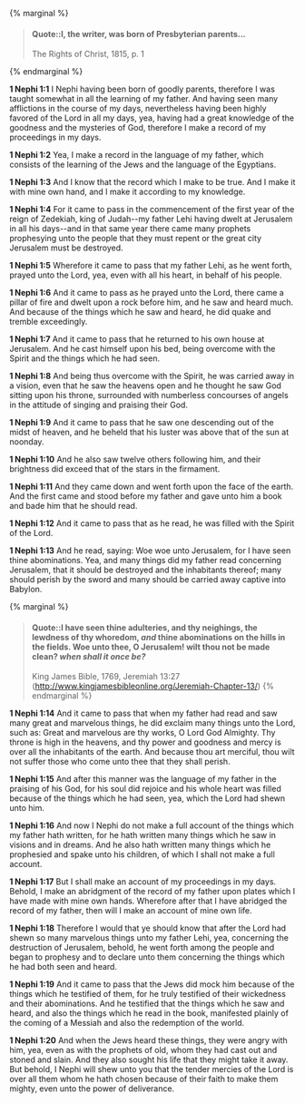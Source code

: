 {% marginal %}

> #### Quote::I, the writer, was born of Presbyterian parents...
> The Rights of Christ, 1815, p. 1

{% endmarginal %}

**1 Nephi 1:1** I Nephi having been born of goodly parents, therefore I was taught somewhat in all the learning of my father. And having seen many afflictions in the course of my days, nevertheless having been highly favored of the Lord in all my days, yea, having had a great knowledge of the goodness and the mysteries of God, therefore I make a record of my proceedings in my days.

**1 Nephi 1:2** Yea, I make a record in the language of my father, which consists of the learning of the Jews and the language of the Egyptians.

**1 Nephi 1:3** And I know that the record which I make to be true. And I make it with mine own hand, and I make it according to my knowledge.

**1 Nephi 1:4** For it came to pass in the commencement of the first year of the reign of Zedekiah, king of Judah--my father Lehi having dwelt at Jerusalem in all his days--and in that same year there came many prophets prophesying unto the people that they must repent or the great city Jerusalem must be destroyed.

**1 Nephi 1:5** Wherefore it came to pass that my father Lehi, as he went forth, prayed unto the Lord, yea, even with all his heart, in behalf of his people.

**1 Nephi 1:6** And it came to pass as he prayed unto the Lord, there came a pillar of fire and dwelt upon a rock before him, and he saw and heard much. And because of the things which he saw and heard, he did quake and tremble exceedingly.

**1 Nephi 1:7** And it came to pass that he returned to his own house at Jerusalem. And he cast himself upon his bed, being overcome with the Spirit and the things which he had seen.

**1 Nephi 1:8** And being thus overcome with the Spirit, he was carried away in a vision, even that he saw the heavens open and he thought he saw God sitting upon his throne, surrounded with numberless concourses of angels in the attitude of singing and praising their God.

**1 Nephi 1:9** And it came to pass that he saw one descending out of the midst of heaven, and he beheld that his luster was above that of the sun at noonday.

**1 Nephi 1:10** And he also saw twelve others following him, and their brightness did exceed that of the stars in the firmament.

**1 Nephi 1:11** And they came down and went forth upon the face of the earth. And the first came and stood before my father and gave unto him a book and bade him that he should read.

**1 Nephi 1:12** And it came to pass that as he read, he was filled with the Spirit of the Lord.

**1 Nephi 1:13** And he read, saying: Woe woe unto Jerusalem, for I have seen thine abominations. Yea, and many things did my father read concerning Jerusalem, that it should be destroyed and the inhabitants thereof; many should perish by the sword and many should be carried away captive into Babylon.

{% marginal %}
> #### Quote::**I have seen thine** adulteries, and thy neighings, the lewdness of thy whoredom, *and* thine **abominations** on the hills in the fields. **Woe unto** thee, O **Jerusalem!** wilt thou not be made clean? *when shall it once be?*
> King James Bible, 1769, Jeremiah 13:27 (http://www.kingjamesbibleonline.org/Jeremiah-Chapter-13/) 
{% endmarginal %}

**1 Nephi 1:14** And it came to pass that when my father had read and saw many great and marvelous things, he did exclaim many things unto the Lord, such as: Great and marvelous are thy works, O Lord God Almighty. Thy throne is high in the heavens, and thy power and goodness and mercy is over all the inhabitants of the earth. And because thou art merciful, thou wilt not suffer those who come unto thee that they shall perish.

**1 Nephi 1:15** And after this manner was the language of my father in the praising of his God, for his soul did rejoice and his whole heart was filled because of the things which he had seen, yea, which the Lord had shewn unto him.

**1 Nephi 1:16** And now I Nephi do not make a full account of the things which my father hath written, for he hath written many things which he saw in visions and in dreams. And he also hath written many things which he prophesied and spake unto his children, of which I shall not make a full account.

**1 Nephi 1:17** But I shall make an account of my proceedings in my days. Behold, I make an abridgment of the record of my father upon plates which I have made with mine own hands. Wherefore after that I have abridged the record of my father, then will I make an account of mine own life.

**1 Nephi 1:18** Therefore I would that ye should know that after the Lord had shewn so many marvelous things unto my father Lehi, yea, concerning the destruction of Jerusalem, behold, he went forth among the people and began to prophesy and to declare unto them concerning the things which he had both seen and heard.

**1 Nephi 1:19** And it came to pass that the Jews did mock him because of the things which he testified of them, for he truly testified of their wickedness and their abominations. And he testified that the things which he saw and heard, and also the things which he read in the book, manifested plainly of the coming of a Messiah and also the redemption of the world.

**1 Nephi 1:20** And when the Jews heard these things, they were angry with him, yea, even as with the prophets of old, whom they had cast out and stoned and slain. And they also sought his life that they might take it away. But behold, I Nephi will shew unto you that the tender mercies of the Lord is over all them whom he hath chosen because of their faith to make them mighty, even unto the power of deliverance.

